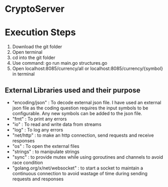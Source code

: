 # CryptoServer

# Execution Steps

1. Download the git folder
2. Open terminal
3. cd into the git folder
4. Use command: go run main.go structures.go
5. Open localhost:8085/currency/all or localhost:8085/currency/{symbol} in terminal

## External Libraries used and their purpose

- "encoding/json"  : To decode external json file. I have used an external json file as the coding question requires the input symbols to be configurable. Any new symbols can be added to the json file.
- "fmt" : To print any errors
- "io" : To read and write data from streams
- "log" : To log any errors
- "net/http" :  to make an http connection, send requests and receive responses
- "os" : To open the external files
- "strings" :  to manipulate strings
- "sync" :  to provide mutex while using goroutines and channels to avoid race condition
- "golang.org/x/net/websocket" :  to start a socket to maintain a continuous connection to avoid wastage of time during sending requests and responses
